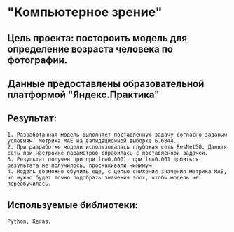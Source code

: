 # "Компьютерное зрение"
## Цель проекта: постороить модель для определение возраста человека по фотографии.
## Данные предоставлены образовательной платформой "Яндекс.Практика" 
## Результат:
    1. Разработанная модель выполняет поставленную задачу согласно заданым условиям. Метрика MAE на валидационной выборке 6.6844.
    2. При разработке модели использовалась глубокая сеть ResNet50. Данная сеть при настройке параметров справилась с поставленной задачей.
    3. Результат получен при при lr=0.0001, при lr=0.001 добиться результата не получилось, проскакивали минимум.
    4. Модель возможно обучить еще, с целью снижения значения метрика MAE, но нужно будет точно подобрать значения эпох, чтобы модель не переобучилась.
## Используемые библиотеки:
	Python, Keras.